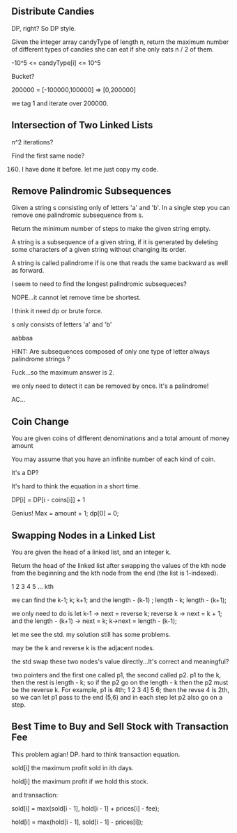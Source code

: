 ## Distribute Candies

DP, right? So DP style.

Given the integer array candyType of length n, return the maximum number of different types of candies she can eat if she only eats n / 2 of them.

-10^5 <= candyType[i] <= 10^5

Bucket?

200000 = [-100000,100000] => [0,200000]

we tag 1 and iterate over 200000.

## Intersection of Two Linked Lists

n^2 iterations?

Find the first same node?

160. I have done it before. let me just copy my code.

## Remove Palindromic Subsequences

Given a string s consisting only of letters 'a' and 'b'. In a single step you can remove one palindromic subsequence from s.

Return the minimum number of steps to make the given string empty.

A string is a subsequence of a given string, if it is generated by deleting some characters of a given string without changing its order.

A string is called palindrome if is one that reads the same backward as well as forward.

I seem to need to find the longest palindromic subsequeces?

NOPE...it cannot let remove time be shortest.

I think it need dp or brute force.

s only consists of letters 'a' and 'b'

aabbaa

HINT: Are subsequences composed of only one type of letter always palindrome strings ?

Fuck...so the maximum answer is 2.

we only need to detect it can be removed by once. It's a palindrome!

AC...

## Coin Change

You are given coins of different denominations and a total amount of money amount

You may assume that you have an infinite number of each kind of coin.

It's a DP?

It's hard to think the equation in a short time.

DP[i] = DP[i - coins[i]] + 1

Genius! Max = amount + 1; dp[0] = 0;

## Swapping Nodes in a Linked List

You are given the head of a linked list, and an integer k.

Return the head of the linked list after swapping the values of the kth node from the beginning and the kth node from the end (the list is 1-indexed).

1 2 3 4 5 ... kth

we can find the k-1; k; k+1; and the length - (k-1) ; length - k; length - (k+1);

we only need to do is let k-1 -> next = reverse k; reverse k -> next = k + 1; and the length - (k+1) -> next = k; k->next = length - (k-1);

let me see the std. my solution still has some problems.

may be the k and reverse k is the adjacent nodes. 

the std swap these two nodes's value directly...It's correct and meaningful?

two pointers and the first one called p1, the second called p2. p1 to the k, then the rest is length - k; so if the p2 go on the length - k then the p2 must be the reverse k. For example, p1 is 4th; 1 2 3 4] 5 6; then the revse 4 is 2th, so we can let p1 pass to the end (5,6) and in each step let p2 also go on a step. 

## Best Time to Buy and Sell Stock with Transaction Fee

This problem agian! DP. hard to think transaction equation.

sold[i] the maximum profit sold in ith days.

hold[i] the maximum profit if we hold this stock.

and transaction:

sold[i] = max(sold[i - 1], hold[i - 1] + prices[i] - fee);

hold[i] = max(hold[i - 1], sold[i - 1] - prices[i]);